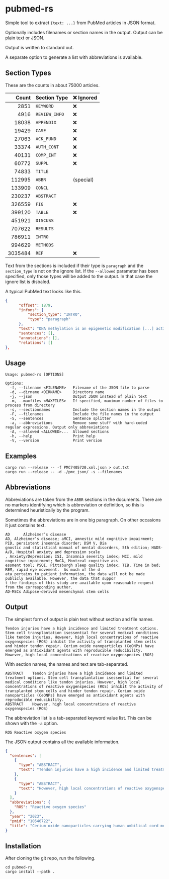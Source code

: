 # pubmed-rs

Simple tool to extract `{text: ...}` from PubMed articles in JSON format.

Optionally includes filenames or section names in the output. Output can be plain text or JSON.

Output is written to standard out.

A separate option to generate a list with abbreviations is available. 

## Section Types

These are the counts in about 75000 articles.

| Count  | Section Type | :x: Ignored |
| ------------: | ------------- | ---| 
|    2851       | `KEYWORD` | :x: | 
|    4916       | `REVIEW_INFO` | :x: |
|   18038       | `APPENDIX` | :x: |
|   19429       | `CASE` | :x: |
|   27063       | `ACK_FUND` | :x: |
|   33374       | `AUTH_CONT` | :x: |
|   40131       | `COMP_INT` | :x: |
|   60772       | `SUPPL` | :x: |
|   74833       | `TITLE` |  |
|  112995       | `ABBR` |  (special) |
|  133909       | `CONCL` | |
|  230237       | `ABSTRACT` |  |
|  326559       | `FIG` | :x: |
|  399120       | `TABLE` | :x: |
|  451921       | `DISCUSS` |  |
|  707622       | `RESULTS` |  |
|  786911       | `INTRO` |  |
|  994629       | `METHODS` |  |
| 3035484       | `REF` | :x: |

Text from the sections is included if their type is `paragraph` and the `section_type` is not on the ignore list. If the `--allowed` parameter has been specified, only those types will be added to the output. In that case the ignore list is disbaled.

A typical PubMed text looks like this.
```json
{
      "offset": 1879,
      "infons": {
          "section_type": "INTRO",
          "type": "paragraph"
      },
      "text": "DNA methylation is an epigenetic modification [...] activity.",
      "sentences": [],
      "annotations": [],
      "relations": []
},
```

## Usage

```
Usage: pubmed-rs [OPTIONS]

Options:
  -f, --filename <FILENAME>   Filename of the JSON file to parse
  -d, --dirname <DIRNAME>     Directory name
  -j, --json                  Output JSON instead of plain text
  -m, --maxfiles <MAXFILES>   If specified, maximum number of files to process from directory
  -s, --sectionnames          Include the section names in the output
  -F, --filenames             Include the file names in the output
  -S, --sentences             Sentence splitter
  -a, --abbreviations         Remove some stuff with hard-coded regular expressions. Output only abbreviations
  -A, --allowed <ALLOWED>...  Allowed sections
  -h, --help                  Print help
  -V, --version               Print version
```

## Examples

```
cargo run --release -- -f PMC7405720.xml.json > out.txt
cargo run --release -- -d ./pmc_json/ -s --filenames
```

## Abbreviations

Abbreviations are taken from the `ABBR` sections in the documents. There are no markers identifying which is abbreviation or definition, so this is determined heuristically by the program.

Sometimes the abbreviations are in one big paragraph. On other occasions it just contains text.
```text
AD      Alzheimer’s disease
AD, Alzheimer’s disease; aMCI, amnestic mild cognitive impairment; PID, persistent insomnia disorder; DSM V, Dia
gnostic and statistical manual of mental disorders, 5th edition; HADS-A/D, Hospital anxiety and depression scale
, Anxiety/Depression; ISI, Insomnia severity index; MCI, mild cognitive impairment; MoCA, Montreal cognitive ass
essment tool; PSQI, Pittsburgh sleep quality index; TIB, Time in bed; REM, rapid eye movement.  As much of the d
ata pertains to patient information, the data will not be made publicly available. However, the data that suppor
t the findings of this study are available upon reasonable request from the corresponding author.
AD-MSCs Adipose-derived mesenchymal stem cells
```

## Output

The simplest form of output is plain text without section and file names.
```text
Tendon injuries have a high incidence and limited treatment options. Stem cell transplantation isessential for several medical conditions like tendon injuries. However, high local concentrations of reactive oxygenspecies (ROS) inhibit the activity of transplanted stem cells and hinder tendon repair. Cerium oxide nanoparticles (CeONPs) have emerged as antioxidant agents with reproducible reducibility.
However, high local concentrations of reactive oxygenspecies (ROS)
```

With section names, the names and text are tab-separated.
```text
ABSTRACT	Tendon injuries have a high incidence and limited treatment options. Stem cell transplantation isessential for several medical conditions like tendon injuries. However, high local concentrations of reactive oxygenspecies (ROS) inhibit the activity of transplanted stem cells and hinder tendon repair. Cerium oxide nanoparticles (CeONPs) have emerged as antioxidant agents with reproducible reducibility.
ABSTRACT	However, high local concentrations of reactive oxygenspecies (ROS)
```

The abbreviation list is a tab-separated keyword value list. This can be shown with the `-a` option.
```text
ROS	Reactive oxygen species
```

The JSON output contains all the available information.
```json
{
  "sentences": [
    {
      "type": "ABSTRACT",
      "text": "Tendon injuries have a high incidence and limited treatment options. Stem cell transplantation isessential for several medical conditions like tendon injuries. However, high local concentrations of reactive oxygenspecies (ROS) inhibit the activity of transplanted stem cells and hinder tendon repair. Cerium oxide nanoparticles (CeONPs) have emerged as antioxidant agents with reproducible reducibility."
    },
    {
      "type": "ABSTRACT",
      "text": "However, high local concentrations of reactive oxygenspecies (ROS) inhibit the activity of transplanted stem cells and hinder tendon repair. Cerium oxide nanoparticles (CeONPs) have emerged as antioxidant agents with reproducible reducibility. See https://durian.org/foo."
    }
  ],
  "abbreviations": {
    "ROS": "Reactive oxygen species"
  },
  "year": "2023",
  "pmid": "10546722",
  "title": "Cerium oxide nanoparticles-carrying human umbilical cord mesenchymal stem cells counteract oxidative damage and facilitate tendon regeneration"
}
```

## Installation

After cloning the git repo, run the following.
```shell
cd pubmed-rs
cargo install --path .
```
